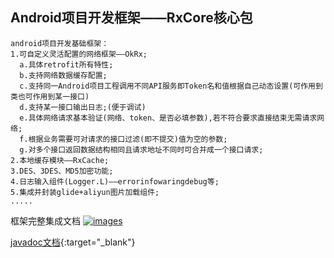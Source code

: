 Android项目开发框架——RxCore核心包
-----
```text
android项目开发基础框架：
1.可自定义灵活配置的网络框架——OkRx;
  a.具体retrofit所有特性;
  b.支持网络数据缓存配置;
  c.支持同一Android项目工程调用不同API服务即Token名和值根据自己动态设置(可作用到类也可作用到某一接口)
  d.支持某一接口输出日志;(便于调试)
  e.具体网络请求基本验证(网络、token、是否必填参数),若不符合要求直接结束无需请求网络;
  f.根据业务需要可对请求的接口过滤(即不提交)值为空的参数;
  g.对多个接口返回数据结构相同且请求地址不同时可合并成一个接口请求;
2.本地缓存模块——RxCache;
3.DES、3DES、MD5加密功能;
4.日志输入组件(Logger.L)——errorinfowaringdebug等;
5.集成并封装glide+aliyun图片加载组件;
.....
```
框架完整集成文档 <a href="https://github.com/smart005/okandroid">![images](https://img.shields.io/badge/OkAndroid-V1.x-brightgreen.svg)</a>

[javadoc文档](http://htmlpreview.github.io/?https://github.com/smart005/RxCore/blob/master/javadoc/index.html){:target="_blank"}